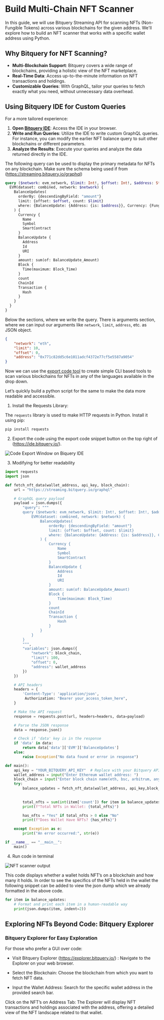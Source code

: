 # Build Multi-Chain NFT Scanner

In this guide, we will use Bitquery Streaming API for scanning NFTs (Non-Fungible Tokens) across various blockchains for the given address. We'll explore how to build an NFT scanner that works with a specific wallet address using Python.


## Why Bitquery for NFT Scanning?

- **Multi-Blockchain Support**: Bitquery covers a wide range of blockchains, providing a holistic view of the NFT marketplace.
- **Real-Time Data**: Access up-to-the-minute information on NFT transactions and holdings.
- **Customizable Queries**: With GraphQL, tailor your queries to fetch exactly what you need, without unnecessary data overhead.

## Using Bitquery IDE for Custom Queries

For a more tailored experience:
1. **Open [Bitquery IDE](https://ide.bitquery.io/)**: Access the IDE in your browser.
2. **Write and Run Queries**: Utilize the IDE to write custom GraphQL queries. For instance, you can modify the earlier NFT balance query to suit other blockchains or different parameters.
3. **Analyze the Results**: Execute your queries and analyze the data returned directly in the IDE.

The following query can be used to display the primary metadata for NFTs on any blockchain. Make sure the schema being used if from (https://streaming.bitquery.io/graphql) 

```graphql
query ($network: evm_network, $limit: Int!, $offset: Int!, $address: String) {
  EVM(dataset: combined, network: $network) {
    BalanceUpdates(
      orderBy: {descendingByField: "amount"}
      limit: {offset: $offset, count: $limit}
      where: {BalanceUpdate: {Address: {is: $address}}, Currency: {Fungible: false}}
    ) {
      Currency {
        Name
        Symbol
        SmartContract
      }
      BalanceUpdate {
        Address
        Id
        URI
      }
      amount: sum(of: BalanceUpdate_Amount)
      Block {
        Time(maximum: Block_Time)
      }
      count
      ChainId
      Transaction {
        Hash
      }
    }
  }
}
```

Below the sections, where we write the query. There is arguments section, where we can input our arguments like `network`, `limit`, `address`, etc. as JSON object. 

```json
{
    "network": "eth",
    "limit": 10,
    "offset": 0,
    "address": "0x771c82dd5c6e1011adcf4372e77cf5e5587a9054"
}
```

Now we can use the [export code tool](/docs/ide/code/) to create simple CLI based tools to scan various blockchains for NFTs in any of the languages available in the drop down.

Let’s quickly build a python script for the same to make the data more readable and accessible.

1. Install the Requests Library:

The `requests` library is used to make HTTP requests in Python. Install it using pip:

```bash
pip install requests
```

2. Export the code using the export code snippet button on the top right of (https://ide.bitquery.io/).

![Code Export Window on Biquery IDE](/img/usecases/nft-scanner/code-export.png)

3. Modifying for better readability

```python
import requests
import json

def fetch_nft_data(wallet_address, api_key, block_chain):
    url = "https://streaming.bitquery.io/graphql"

    # GraphQL query payload
    payload = json.dumps({
        "query": """
        query ($network: evm_network, $limit: Int!, $offset: Int!, $address: String) {
            EVM(dataset: combined, network: $network) {
                BalanceUpdates(
                    orderBy: {descendingByField: "amount"}
                    limit: {offset: $offset, count: $limit}
                    where: {BalanceUpdate: {Address: {is: $address}}, Currency: {Fungible: false}}
                ) {
                    Currency {
                        Name
                        Symbol
                        SmartContract
                    }
                    BalanceUpdate {
                        Address
                        Id
                        URI
                    }
                    amount: sum(of: BalanceUpdate_Amount)
                    Block {
                        Time(maximum: Block_Time)
                    }
                    count
                    ChainId
                    Transaction {
                        Hash
                    }
                }
            }
        }
        """,
        "variables": json.dumps({
            "network": block_chain,
            "limit": 100,
            "offset": 0,
            "address": wallet_address
        })
    })

    # API headers
    headers = {
        'Content-Type': 'application/json',
         Authorization: "Bearer your_access_token_here",
    }

    # Make the API request
    response = requests.post(url, headers=headers, data=payload)

    # Parse the JSON response
    data = response.json()

    # Check if 'data' key is in the response
    if 'data' in data:
        return data['data']['EVM']['BalanceUpdates']
    else:
        raise Exception("No data found or error in response")

def main():
    api_key = "YOUR_BITQUERY_API_KEY"  # Replace with your Bitquery API key
    wallet_address = input("Enter Ethereum wallet address: ")
    block_chain = input("Enter block chain name(eth, bsc, arbitrum, any evm): ") #see blockchain identifiers in IDE
    try:
        balance_updates = fetch_nft_data(wallet_address, api_key,block_chain) #default eth
        
      
        total_nfts = sum(int(item['count']) for item in balance_updates if item['count'])
        print(f"Total NFTs in Wallet: {total_nfts}")

        has_nfts = "Yes" if total_nfts > 0 else "No"
        print(f"Does Wallet Have NFTs? {has_nfts}")

    except Exception as e:
        print("An error occurred:", str(e))

if __name__ == "__main__":
    main()
```

4. Run code in terminal

![NFT scanner output](/img/usecases/nft-scanner/output.png)

This code displays whether a wallet holds NFT’s on a blockchain and how many it holds. In order to see the specifics of the NFTs held in the wallet the following snippet can be added to view the json dump which we already formatted in the above code.

```python
for item in balance_updates:
    # Format and print each item in a human-readable way
    print(json.dumps(item, indent=2))
```
## Exploring NFTs Beyond Code: Bitquery Explorer

### Bitquery Explorer for Easy Exploration

For those who prefer a GUI over code:

- Visit Bitquery Explorer (https://explorer.bitquery.io/) : Navigate to the Explorer on your web browser.

- Select the Blockchain: Choose the blockchain from which you want to fetch NFT data.

- Input the Wallet Address: Search for the specific wallet address in the provided search bar.

Click on the NFT’s on Address Tab: The Explorer will display NFT transactions and holdings associated with the address, offering a detailed view of the NFT landscape related to that wallet.
